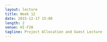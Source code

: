 ```yaml
---
layout: lecture
title: Week 12
date: 2015-12-17 15:00
length: 2
venue: HI-F20
tagline: Project Allocation and Guest Lecture
---
```

